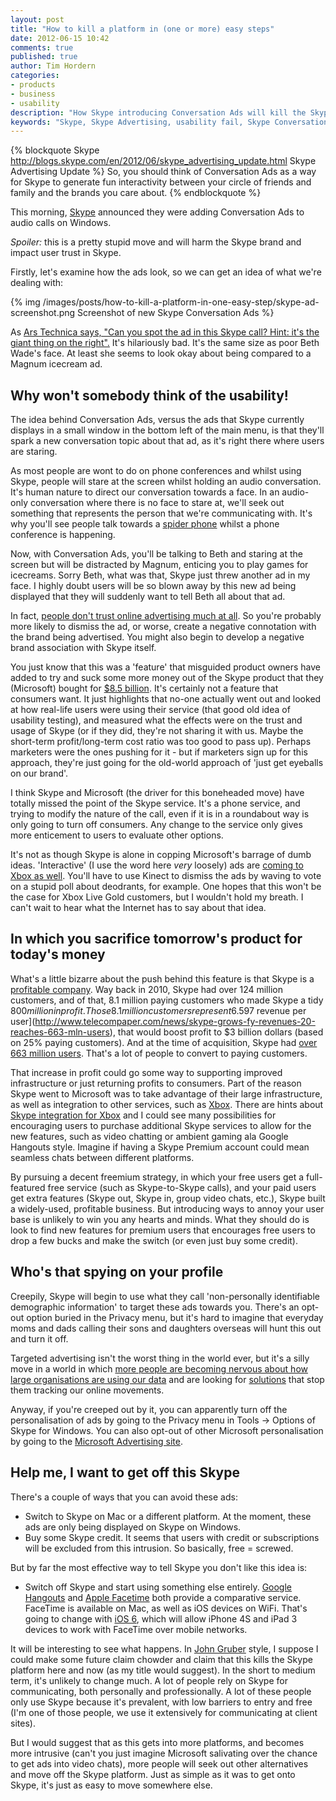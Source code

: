 ```yaml
---
layout: post
title: "How to kill a platform in (one or more) easy steps"
date: 2012-06-15 10:42
comments: true
published: true
author: Tim Hordern
categories: 
- products
- business
- usability
description: "How Skype introducing Conversation Ads will kill the Skype platform. Also, how to remove Conversation Ads."
keywords: "Skype, Skype Advertising, usability fail, Skype Conversation Ads, removing ads from Skype"
---
```


{% blockquote Skype http://blogs.skype.com/en/2012/06/skype_advertising_update.html Skype Advertising Update %}
So, you should think of Conversation Ads as a way for Skype to generate fun interactivity between your circle of friends and family and the brands you care about.
{% endblockquote %}

This morning, [Skype](http://www.skype.com/) announced they were adding Conversation Ads to audio calls on Windows. 

*Spoiler:* this is a pretty stupid move and will harm the Skype brand and impact user trust in Skype.

Firstly, let's examine how the ads look, so we can get an idea of what we're dealing with:

{% img /images/posts/how-to-kill-a-platform-in-one-easy-step/skype-ad-screenshot.png Screenshot of new Skype Conversation Ads %}

As [Ars Technica says, "Can you spot the ad in this Skype call? Hint: it's the giant thing on the right".](http://arstechnica.com/information-technology/2012/06/skype-calls-to-feature-ads-big-enough-to-interrupt-any-conversation/) It's hilariously bad. It's the same size as poor Beth Wade's face. At least she seems to look okay about being compared to a Magnum icecream ad.

## Why won't somebody think of the usability! ##

The idea behind Conversation Ads, versus the ads that Skype currently displays in a small window in the bottom left of the main menu, is that they'll spark a new conversation topic about that ad, as it's right there where users are staring. 

As most people are wont to do on phone conferences and whilst using Skype, people will stare at the screen whilst holding an audio conversation. It's human nature to direct our conversation towards a face. In an audio-only conversation where there is no face to stare at, we'll seek out something that represents the person that we're communicating with. It's why you'll see people talk towards a [spider phone](http://www.polycom.com/products/voice/conferencing_solutions/conference_phones/soundstation/soundstation2.html) whilst a phone conference is happening.

Now, with Conversation Ads, you'll be talking to Beth and staring at the screen but will be distracted by Magnum, enticing you to play games for icecreams. Sorry Beth, what was that, Skype just threw another ad in my face. I highly doubt users will be so blown away by this new ad being displayed that they will suddenly want to tell Beth all about that ad. 

In fact, [people don't trust online advertising much at all](http://www.forbes.com/sites/roberthof/2012/04/10/nielsen-were-trusting-online-ads-more-but-still-not-much-and-way-less-than-tv/). So you're probably more likely to dismiss the ad, or worse, create a negative connotation with the brand being advertised. You might also begin to develop a negative brand association with Skype itself.

You just know that this was a 'feature' that misguided product owners have added to try and suck some more money out of the Skype product that they (Microsoft) bought for [$8.5 billion](http://mashable.com/2011/10/14/microsofts-acquisition-skype-official/). It's certainly not a feature that consumers want. It just highlights that no-one actually went out and looked at how real-life users were using their service (that good old idea of usability testing), and measured what the effects were on the trust and usage of Skype (or if they did, they're not sharing it with us. Maybe the short-term profit/long-term cost ratio was too good to pass up). Perhaps marketers were the ones pushing for it - but if marketers sign up for this approach, they're just going for the old-world approach of 'just get eyeballs on our brand'.

I think Skype and Microsoft (the driver for this boneheaded move) have totally missed the point of the Skype service. It's a phone service, and trying to modify the nature of the call, even if it is in a roundabout way is only going to turn off consumers. Any change to the service only gives more enticement to users to evaluate other options.

It's not as though Skype is alone in copping Microsoft's barrage of dumb ideas. 'Interactive' (I use the word here *very* loosely) ads are [coming to Xbox as well](http://seattletimes.nwsource.com/html/microsoftpri0/2018431936_interactive_ads_coming_to_xbox.html). You'll have to use Kinect to dismiss the ads by waving to vote on a stupid poll about deodrants, for example. One hopes that this won't be the case for Xbox Live Gold customers, but I wouldn't hold my breath. I can't wait to hear what the Internet has to say about that idea.

## In which you sacrifice tomorrow's product for today's money ##

What's a little bizarre about the push behind this feature is that Skype is a [profitable company](http://thenextweb.com/us/2010/08/09/skype-800-million-revenue-02-at-a-time/). Way back in 2010, Skype had over 124 million customers, and of that, 8.1 million paying customers who made Skype a tidy $800 million in profit. Those 8.1 million customers represent 6.5% of the user pool. Imagine if you could increase that to 7% or 25% - at approximately [USD$97 revenue per user](http://www.telecompaper.com/news/skype-grows-fy-revenues-20-reaches-663-mln-users), that would boost profit to $3 billion dollars (based on 25% paying customers). And at the time of acquisition, Skype had [over 663 million users](http://techland.time.com/2011/05/09/microsoft-reportedly-nearing-7-billion-deal-for-skype/). That's a lot of people to convert to paying customers.

That increase in profit could go some way to supporting improved infrastructure or just returning profits to consumers. Part of the reason Skype went to Microsoft was to take advantage of their large infrastructure, as well as integration to other services, such as [Xbox](http://www.slashgear.com/skype-for-xbox-360-unlikely-until-2013-29230596/). There are hints about [Skype integration for Xbox](http://www.techradar.com/news/gaming/consoles/microsoft-xbox-720-to-feature-in-game-skype-integration-1082395) and I could see many possibilities for encouraging users to purchase additional Skype services to allow for the new features, such as video chatting or ambient gaming ala Google Hangouts style. Imagine if having a Skype Premium account could mean seamless chats between different platforms.

By pursuing a decent freemium strategy, in which your free users get a full-featured free service (such as Skype-to-Skype calls), and your paid users get extra features (Skype out, Skype in, group video chats, etc.), Skype built a widely-used, profitable business. But introducing ways to annoy your user base is unlikely to win you any hearts and minds. What they should do is look to find new features for premium users that encourages free users to drop a few bucks and make the switch (or even just buy some credit).

## Who's that spying on your profile ##

Creepily, Skype will begin to use what they call 'non-personally identifiable demographic information' to target these ads towards you. There's an opt-out option buried in the Privacy menu, but it's hard to imagine that everyday moms and dads calling their sons and daughters overseas will hunt this out and turn it off.

Targeted advertising isn't the worst thing in the world ever, but it's a silly move in a world in which [more people are becoming nervous about how large organisations are using our data](http://www.news.com.au/technology/us-regulators-urge-online-do-not-track-law/story-e6frfro0-1226351928654) and are looking for [solutions](http://en.wikipedia.org/wiki/Do_Not_Track) that stop them tracking our online movements.

Anyway, if you're creeped out by it, you can apparently turn off the personalisation of ads by going to the Privacy menu in Tools -> Options of Skype for Windows. You can also opt-out of other Microsoft personalisation by going to the [Microsoft Advertising site](http://choice.live.com/advertisementchoice).

## Help me, I want to get off this Skype ##

There's a couple of ways that you can avoid these ads:

* Switch to Skype on Mac or a different platform. At the moment, these ads are only being displayed on Skype on Windows.
* Buy some Skype credit. It seems that users with credit or subscriptions will be excluded from this intrusion. So basically, free = screwed.

But by far the most effective way to tell Skype you don't like this idea is:

* Switch off Skype and start using something else entirely. [Google Hangouts](http://www.google.com/tools/dlpage/res/talkvideo/hangouts/) and [Apple Facetime](http://www.apple.com/mac/facetime/) both provide a comparative service. FaceTime is available on Mac, as well as iOS devices on WiFi. That's going to change with [iOS 6](http://www.apple.com/ios/ios6/), which will allow iPhone 4S and iPad 3 devices to work with FaceTime over mobile networks.

It will be interesting to see what happens. In [John Gruber](http://daringfireball.net) style, I suppose I could make some future claim chowder and claim that this kills the Skype platform here and now (as my title would suggest). In the short to medium term, it's unlikely to change much. A lot of people rely on Skype for communicating, both personally and professionally. A lot of these people only use Skype because it's prevalent, with low barriers to entry and free (I'm one of those people, we use it extensively for communicating at client sites).

But I would suggest that as this gets into more platforms, and becomes more intrusive (can't you just imagine Microsoft salivating over the chance to get ads into video chats), more people will seek out other alternatives and move off the Skype platform. Just as simple as it was to get onto Skype, it's just as easy to move somewhere else.